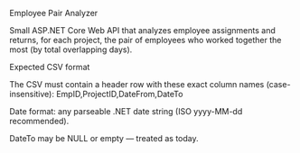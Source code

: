 Employee Pair Analyzer

Small ASP.NET Core Web API that analyzes employee assignments and returns, for each project, the pair of employees who worked together the most (by total overlapping days).

Expected CSV format

The CSV must contain a header row with these exact column names (case-insensitive):
EmpID,ProjectID,DateFrom,DateTo

Date format: any parseable .NET date string (ISO yyyy-MM-dd recommended).

DateTo may be NULL or empty — treated as today.
